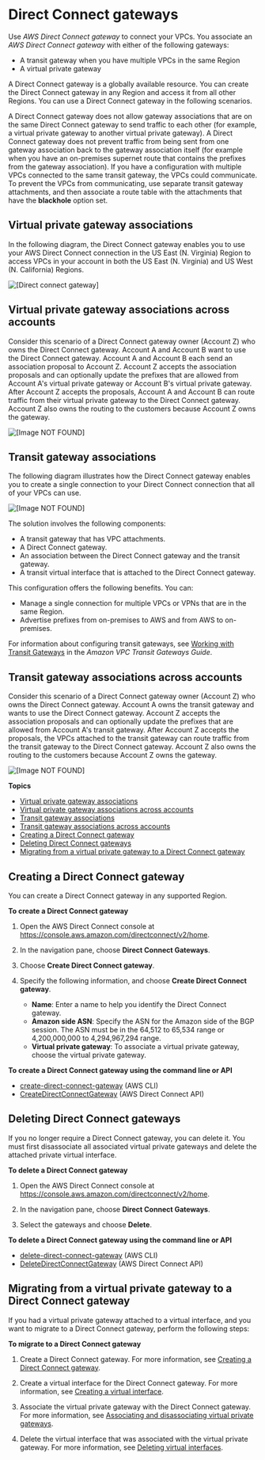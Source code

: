 # Direct Connect gateways<a name="direct-connect-gateways-intro"></a>

Use *AWS Direct Connect gateway* to connect your VPCs\. You associate an *AWS Direct Connect gateway* with either of the following gateways: 
+ A transit gateway when you have multiple VPCs in the same Region
+ A virtual private gateway

 A Direct Connect gateway is a globally available resource\. You can create the Direct Connect gateway in any Region and access it from all other Regions\. You can use a Direct Connect gateway in the following scenarios\.

A Direct Connect gateway does not allow gateway associations that are on the same Direct Connect gateway to send traffic to each other \(for example, a virtual private gateway to another virtual private gateway\)\. A Direct Connect gateway does not prevent traffic from being sent from one gateway association back to the gateway association itself \(for example when you have an on\-premises supernet route that contains the prefixes from the gateway association\)\. If you have a configuration with multiple VPCs connected to the same transit gateway, the VPCs could communicate\. To prevent the VPCs from communicating, use separate transit gateway attachments, and then associate a route table with the attachments that have the **blackhole** option set\.

## Virtual private gateway associations<a name="virtual-private-gateway"></a>

In the following diagram, the Direct Connect gateway enables you to use your AWS Direct Connect connection in the US East \(N\. Virginia\) Region to access VPCs in your account in both the US East \(N\. Virginia\) and US West \(N\. California\) Regions\.

![\[Direct connect gateway\]](http://docs.aws.amazon.com/directconnect/latest/UserGuide/images/dx-gateway.png)

## Virtual private gateway associations across accounts<a name="virtual-private-gateway-across-accounts"></a>

Consider this scenario of a Direct Connect gateway owner \(Account Z\) who owns the Direct Connect gateway\. Account A and Account B want to use the Direct Connect gateway\. Account A and Account B each send an association proposal to Account Z\. Account Z accepts the association proposals and can optionally update the prefixes that are allowed from Account A's virtual private gateway or Account B's virtual private gateway\. After Account Z accepts the proposals, Account A and Account B can route traffic from their virtual private gateway to the Direct Connect gateway\. Account Z also owns the routing to the customers because Account Z owns the gateway\.

![\[Image NOT FOUND\]](http://docs.aws.amazon.com/directconnect/latest/UserGuide/images/ma-vpc.png)

## Transit gateway associations<a name="transit-gateway"></a>

The following diagram illustrates how the Direct Connect gateway enables you to create a single connection to your Direct Connect connection that all of your VPCs can use\.

![\[Image NOT FOUND\]](http://docs.aws.amazon.com/directconnect/latest/UserGuide/images/direct-connect-tgw.png)

The solution involves the following components:
+ A transit gateway that has VPC attachments\.
+ A Direct Connect gateway\.
+ An association between the Direct Connect gateway and the transit gateway\.
+ A transit virtual interface that is attached to the Direct Connect gateway\.

This configuration offers the following benefits\. You can:
+ Manage a single connection for multiple VPCs or VPNs that are in the same Region\.
+ Advertise prefixes from on\-premises to AWS and from AWS to on\-premises\.

For information about configuring transit gateways, see [Working with Transit Gateways](https://docs.aws.amazon.com/vpc/latest/tgw/tgw-dcg-attachments.html) in the *Amazon VPC Transit Gateways Guide*\.

## Transit gateway associations across accounts<a name="transit-gateway-across-accounts"></a>

Consider this scenario of a Direct Connect gateway owner \(Account Z\) who owns the Direct Connect gateway\. Account A owns the transit gateway and wants to use the Direct Connect gateway\. Account Z accepts the association proposals and can optionally update the prefixes that are allowed from Account A's transit gateway\. After Account Z accepts the proposals, the VPCs attached to the transit gateway can route traffic from the transit gateway to the Direct Connect gateway\. Account Z also owns the routing to the customers because Account Z owns the gateway\.

![\[Image NOT FOUND\]](http://docs.aws.amazon.com/directconnect/latest/UserGuide/images/direct-connect-ma-tgw.png)

**Topics**
+ [Virtual private gateway associations](#virtual-private-gateway)
+ [Virtual private gateway associations across accounts](#virtual-private-gateway-across-accounts)
+ [Transit gateway associations](#transit-gateway)
+ [Transit gateway associations across accounts](#transit-gateway-across-accounts)
+ [Creating a Direct Connect gateway](#create-direct-connect-gateway)
+ [Deleting Direct Connect gateways](#delete-direct-connect-gateway)
+ [Migrating from a virtual private gateway to a Direct Connect gateway](#migrate-to-direct-connect-gateway)

## Creating a Direct Connect gateway<a name="create-direct-connect-gateway"></a>

You can create a Direct Connect gateway in any supported Region\. 

**To create a Direct Connect gateway**

1. Open the AWS Direct Connect console at [https://console\.aws\.amazon\.com/directconnect/v2/home](https://console.aws.amazon.com/directconnect/v2/home)\.

1. In the navigation pane, choose **Direct Connect Gateways**\.

1. Choose **Create Direct Connect gateway**\.

1. Specify the following information, and choose **Create Direct Connect gateway**\.
   + **Name**: Enter a name to help you identify the Direct Connect gateway\.
   + **Amazon side ASN**: Specify the ASN for the Amazon side of the BGP session\. The ASN must be in the 64,512 to 65,534 range or 4,200,000,000 to 4,294,967,294 range\.
   + **Virtual private gateway**: To associate a virtual private gateway, choose the virtual private gateway\.

**To create a Direct Connect gateway using the command line or API**
+ [create\-direct\-connect\-gateway](https://docs.aws.amazon.com/cli/latest/reference/directconnect/create-direct-connect-gateway.html) \(AWS CLI\)
+ [CreateDirectConnectGateway](https://docs.aws.amazon.com/directconnect/latest/APIReference/API_CreateDirectConnectGateway.html) \(AWS Direct Connect API\)

## Deleting Direct Connect gateways<a name="delete-direct-connect-gateway"></a>

If you no longer require a Direct Connect gateway, you can delete it\. You must first disassociate all associated virtual private gateways and delete the attached private virtual interface\.

**To delete a Direct Connect gateway**

1. Open the AWS Direct Connect console at [https://console\.aws\.amazon\.com/directconnect/v2/home](https://console.aws.amazon.com/directconnect/v2/home)\.

1. In the navigation pane, choose **Direct Connect Gateways**\.

1. Select the gateways and choose **Delete**\.

**To delete a Direct Connect gateway using the command line or API**
+ [delete\-direct\-connect\-gateway](https://docs.aws.amazon.com/cli/latest/reference/directconnect/delete-direct-connect-gateway.html) \(AWS CLI\)
+ [DeleteDirectConnectGateway](https://docs.aws.amazon.com/directconnect/latest/APIReference/API_DeleteDirectConnectGateway.html) \(AWS Direct Connect API\)

## Migrating from a virtual private gateway to a Direct Connect gateway<a name="migrate-to-direct-connect-gateway"></a>

If you had a virtual private gateway attached to a virtual interface, and you want to migrate to a Direct Connect gateway, perform the following steps:

**To migrate to a Direct Connect gateway**

1. Create a Direct Connect gateway\. For more information, see [Creating a Direct Connect gateway](#create-direct-connect-gateway)\.

1. Create a virtual interface for the Direct Connect gateway\. For more information, see [Creating a virtual interface](create-vif.md)\.

1. Associate the virtual private gateway with the Direct Connect gateway\. For more information, see [Associating and disassociating virtual private gateways](virtualgateways.md#associate-vgw-with-direct-connect-gateway)\.

1. Delete the virtual interface that was associated with the virtual private gateway\. For more information, see [Deleting virtual interfaces](deletevif.md)\.
